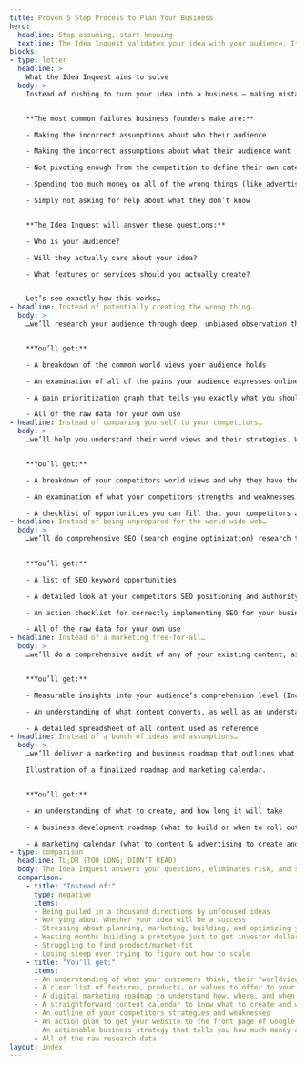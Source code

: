 ```yaml
---
title: Proven 5 Step Process to Plan Your Business
hero:
  headline: Stop assuming, start knowing 
  textline: The Idea Inquest validates your idea with your audience. It ensures that they want it, that you’re solving their problems, and that it will make you money while making them happy.
blocks:
- type: letter
  headline: > 
    What the Idea Inquest aims to solve 
  body: >
    Instead of rushing to turn your idea into a business — making mistakes about what features or services to build, who to target, and what to market to them — the Idea Inquest uses detailed systems, processes, and techniques to confront all of the unknowns about your idea. It leaves no about assumptions your audience, your competitors, and your industry so you can start you business at a steady pace.


    **The most common failures business founders make are:**

    - Making the incorrect assumptions about who their audience

    - Making the incorrect assumptions about what their audience want

    - Not pivoting enough from the competition to define their own category (link: law of category)

    - Spending too much money on all of the wrong things (like advertising)

    - Simply not asking for help about what they don’t know


    **The Idea Inquest will answer these questions:**

    - Who is your audience?

    - Will they actually care about your idea?

    - What features or services should you actually create?


    Let’s see exactly how this works…
- headline: Instead of potentially creating the wrong thing…
  body: >
    …we’ll research your audience through deep, unbiased observation throughout all of their possible watering holes on the internet. We do this because human beings are always biased. Whether it’s your assumptions, or an interviewee trying to make you happy, its simply unavoidable. But by observing people in their natural environment, we can get a much clearer picture. No more making the wrong assumptions, or getting biased answers from interviews.


    **You’ll get:**

    - A breakdown of the common world views your audience holds

    - An examination of all of the pains your audience expresses online

    - A pain prioritization graph that tells you exactly what you should focus on

    - All of the raw data for your own use
- headline: Instead of comparing yourself to your competitors…
  body: >
    …we’ll help you understand their word views and their strategies. We do this because a common mistake is trying to copy or improve on a competitors strategy, instead of defining your own unique category. This way you can look for holes in their approach and fill them, instead of trying to take the same castle.


    **You’ll get:**

    - A breakdown of your competitors world views and why they have them

    - An examination of what your competitors strengths and weaknesses are

    - A checklist of opportunities you can fill that your competitors aren’t
- headline: Instead of being unprepared for the world wide web… 
  body: >
    …we’ll do comprehensive SEO (search engine optimization) research to ensure all of your efforts are not only perfect for your audience, but planned to succeed on the internet. We do this because well-planned SEO allows you to show up when your audience is searching on the web, trying to solve their problems. This is free and very effective marketing, provided you get it right!

    
    **You’ll get:**

    - A list of SEO keyword opportunities

    - A detailed look at your competitors SEO positioning and authority

    - An action checklist for correctly implementing SEO for your business

    - All of the raw data for your own use
- headline: Instead of a marketing free-for-all… 
  body: >
    …we’ll do a comprehensive audit of any of your existing content, as well as industry-leading content to discover what resonates with your audience. We’ll find out what your audience wants to read or watch, how it should be written, and whether or not your competitors are up-to-snuff. Plus we’ll explain how to arrange into a marketing funnel, ensuring that it is efficient as possible.


    **You’ll get:**

    - Measurable insights into your audience’s comprehension level (Including reading level, preferred reading length, preferred language, and more)

    - An understanding of what content converts, as well as an understanding of how any of your existing content is converting.

    - A detailed spreadsheet of all content used as reference
- headline: Instead of a bunch of ideas and assumptions… 
  body: >
    …we’ll deliver a marketing and business roadmap that outlines what features and services to build, and what marketing tactics you should use. This prevents you from making the wrong choices and having to pivot later on, saving you time and money. We do this to eliminate as much risk as possible to you, by eliminating as many unknowns as possible.

    Illustration of a finalized roadmap and marketing calendar.


    **You’ll get:**

    - An understanding of what to create, and how long it will take

    - A business development roadmap (what to build or when to roll out)

    - A marketing calendar (what to content & advertising to create and when to publish it)
- type: comparison
  headline: TL;DR (TOO LONG; DIDN’T READ)
  body: The Idea Inquest answers your questions, eliminates risk, and saves you time and money.
  comparison:
    - title: "Instead of:"
      type: negative
      items:
      - Being pulled in a thousand directions by unfocused ideas
      - Worrying about whether your idea will be a success
      - Stressing about planning, marketing, building, and optimizing your idea
      - Wasting months building a prototype just to get investor dollars
      - Struggling to find product/market-fit
      - Losing sleep over trying to figure out how to scale
    - title: "You'll get:"
      items:
      - An understanding of what your customers think, their "worldviews"
      - A clear list of features, products, or values to offer to your audience
      - A digital marketing roadmap to understand how, where, and when to target your audience
      - A straightforward content calendar to know what to create and why
      - An outline of your competitors strategies and weaknesses
      - An action plan to get your website to the front page of Google
      - An actionable business strategy that tells you how much money and how long your idea will take
      - All of the raw research data
layout: index
---
```


